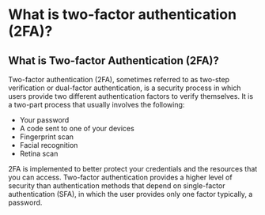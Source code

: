 # What is two-factor authentication (2FA)?

## What is Two-factor Authentication (2FA)?

Two-factor authentication (2FA), sometimes referred to as two-step verification or dual-factor authentication, is a security process in which users provide two different authentication factors to verify themselves. It is a two-part process that usually involves the following:&#x20;

* Your password
* A code sent to one of your devices&#x20;
* Fingerprint scan&#x20;
* Facial recognition&#x20;
* Retina scan

2FA is implemented to better protect your credentials and the resources that you can access. Two-factor authentication provides a higher level of security than authentication methods that depend on single-factor authentication (SFA), in which the user provides only one factor typically, a password.
